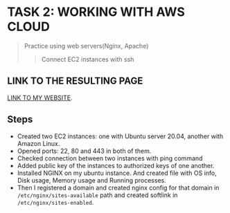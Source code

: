 # TASK 2: WORKING WITH AWS CLOUD
> Practice using web servers(Nginx, Apache)
>> Connect EC2 instances with ssh

## LINK TO THE RESULTING PAGE
[LINK TO MY WEBSITE](https://exadel.tursunali.me).

## Steps
* Created two EC2 instances: one with Ubuntu server 20.04, another with Amazon Linux.
* Opened ports: 22, 80 and 443 in both of them.
* Checked connection between two instances with ping command
* Added public key of the instances to authorized keys of one another.
* Installed NGINX on my ubuntu instance. And created file with OS info, Disk usage, Memory usage and Running processes.
* Then I registered a domain and created nginx config for that domain in `/etc/nginx/sites-available` path and created softlink in `/etc/nginx/sites-enabled`.
